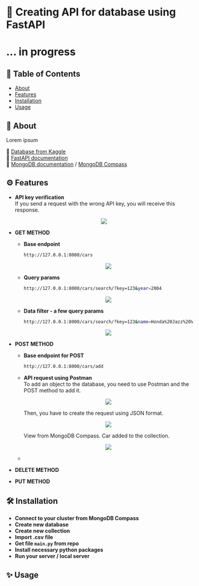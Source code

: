 # 🔗 Creating API for database using FastAPI
# ... in progress
## 📑 Table of Contents
- [About](#-about)
- [Features](#-features)
- [Installation](#-installation)
- [Usage](#-usage)


## 🚀 About

Lorem ipsum 

📂 [Database from Kaggle](https://www.kaggle.com/datasets/ayushparwal2026/cars-dataset)  
💨 [FastAPI documentation](https://fastapi.tiangolo.com/)  
🍃 [MongoDB documentation](https://www.mongodb.com/docs/) / [MongoDB Compass](https://www.mongodb.com/docs/compass/current/)

## ⚙ Features
- **API key verification**  
  If you send a request with the wrong API key, you will receive this response.
  <p align="center">
    <img src="https://github.com/user-attachments/assets/c909ff68-805e-48ad-b35f-107eda89c686" />
  </p>
  

- **GET METHOD**
  + **Base endpoint**
     ```sh
    http://127.0.0.1:8000/cars
    ```
    <p align="center">
      <img src="https://github.com/user-attachments/assets/8fc01afe-fac5-4953-9512-16b9b50b31ff" />
    </p>

  + **Query params**
     ```sh
    http://127.0.0.1:8000/cars/search/?key=123&year=2004
    ```
    <p align="center">
      <img src="https://github.com/user-attachments/assets/a6825640-adb3-4ffe-88ba-9c1f7ed6e9c6" />
    </p>

  + **Data filter - a few query params**
    ```sh
    http://127.0.0.1:8000/cars/search/?key=123&name=Honda%20Jazz%20V&year=2011&transmission=manual&seats=5
    ```
    <p align="center">
      <img src="https://github.com/user-attachments/assets/d5866090-4479-47b9-8a5b-e9ac85d6b9dd" />
    </p>

- **POST METHOD**
  + **Base endpoint for POST**
    ```sh
    http://127.0.0.1:8000/cars/add
    ```
  + **API request using Postman**  
    To add an object to the database, you need to use Postman and the POST method to add it.
    <p align="center">
      <img src="https://github.com/user-attachments/assets/4453399f-0887-407a-8469-767f2421363c" />
    </p>
    Then, you have to create the request using JSON format.
    <p align="center">
      <img src="https://github.com/user-attachments/assets/35c3fb0f-7c8b-4216-aa3c-407459f1673b" />
    </p>
    View from MongoDB Compass. Car added to the collection.
    <p align="center">
      <img src="https://github.com/user-attachments/assets/a44b881c-55c3-4631-8500-192cd00343a5" />
    </p>
    



  + 
- **DELETE METHOD**
- **PUT METHOD**


## 🛠 Installation
- **Connect to your cluster from MongoDB Compass**
- **Create new database**
- **Create new collection**
- **Import .csv file**
- **Get file `main.py` from repo**
- **Install necessary python packages**
- **Run your server / local server**

## ✨ Usage
